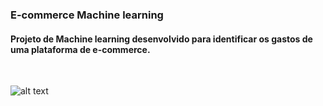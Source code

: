 ### E-commerce Machine learning
#### Projeto de Machine learning desenvolvido para identificar os gastos de uma plataforma de e-commerce. 


<br>

![alt text](https://www.coredna.com/web_images/blogs/71/932/machine-learning-AI-ecommerce-title.png)
